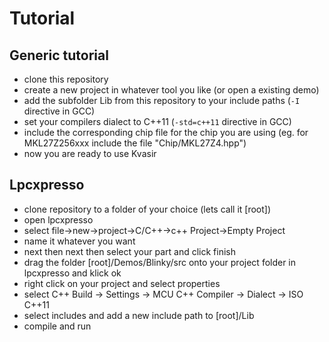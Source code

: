 # Tutorial
## Generic tutorial
 - clone this repository 
 - create a new project in whatever tool you like (or open a existing demo)
 - add the subfolder Lib from this repository to your include paths (`-I` directive in GCC)
 - set your compilers dialect to C++11 (`-std=c++11` directive in GCC)
 - include the corresponding chip file for the chip you are using (eg. for MKL27Z256xxx include the file "Chip/MKL27Z4.hpp")
 - now you are ready to use Kvasir
 
## Lpcxpresso
 - clone repository to a folder of your choice (lets call it [root])
 - open lpcxpresso
 - select file->new->project->C/C++->c++ Project->Empty Project
 - name it whatever you want
 - next then next then select your part and click finish
 - drag the folder [root]/Demos/Blinky/src onto your project folder in lpcxpresso and klick ok
 - right click on your project and select properties
 - select C++ Build -> Settings -> MCU C++ Compiler -> Dialect -> ISO C++11
 - select includes and add a new include path to [root]/Lib
 - compile and run
 
 
